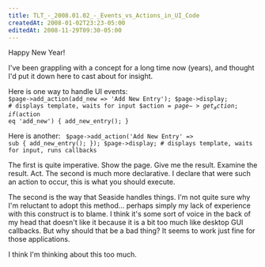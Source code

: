 ```yaml
---
title: TLT_-_2008.01.02_-_Events_vs_Actions_in_UI_Code
createdAt: 2008-01-02T23:23-05:00
editedAt: 2008-11-29T09:30-05:00
---
```


Happy New Year!

I've been grappling with a concept for a long time now (years), and thought I'd put it down here to cast about for insight.

Here is one way to handle UI events:
<code>
$page->add_action(add_new => 'Add New Entry');
$page->display; # displays template, waits for input
$action = $page->get_action;
if($action eq 'add_new') {
  add_new_entry();
}
</code>

Here is another:
<code>
$page->add_action('Add New Entry' => sub {
  add_new_entry();
});
$page->display; # displays template, waits for input, runs callbacks
</code>

The first is quite imperative. Show the page. Give me the result. Examine the result. Act. The second is much more declarative. I declare that were such an action to occur, this is what you should execute.

The second is the way that Seaside handles things. I'm not quite sure why I'm reluctant to adopt this method... perhaps simply my lack of experience with this construct is to blame. I think it's some sort of voice in the back of my head that doesn't like it because it is a bit too much like desktop GUI callbacks. But why should that be a bad thing? It seems to work just fine for those applications.

I think I'm thinking about this too much.


